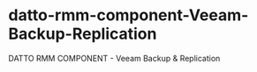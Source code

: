 # datto-rmm-component-Veeam-Backup-Replication
DATTO RMM COMPONENT - Veeam Backup &amp; Replication
